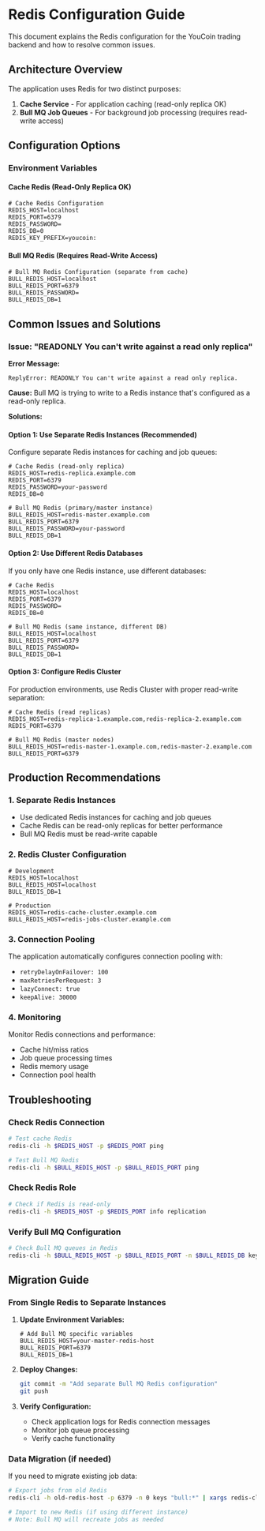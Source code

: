 # Redis Configuration Guide

This document explains the Redis configuration for the YouCoin trading backend and how to resolve common issues.

## Architecture Overview

The application uses Redis for two distinct purposes:

1. **Cache Service** - For application caching (read-only replica OK)
2. **Bull MQ Job Queues** - For background job processing (requires read-write access)

## Configuration Options

### Environment Variables

#### Cache Redis (Read-Only Replica OK)

```env
# Cache Redis Configuration
REDIS_HOST=localhost
REDIS_PORT=6379
REDIS_PASSWORD=
REDIS_DB=0
REDIS_KEY_PREFIX=youcoin:
```

#### Bull MQ Redis (Requires Read-Write Access)

```env
# Bull MQ Redis Configuration (separate from cache)
BULL_REDIS_HOST=localhost
BULL_REDIS_PORT=6379
BULL_REDIS_PASSWORD=
BULL_REDIS_DB=1
```

## Common Issues and Solutions

### Issue: "READONLY You can't write against a read only replica"

**Error Message:**

```
ReplyError: READONLY You can't write against a read only replica.
```

**Cause:** Bull MQ is trying to write to a Redis instance that's configured as a read-only replica.

**Solutions:**

#### Option 1: Use Separate Redis Instances (Recommended)

Configure separate Redis instances for caching and job queues:

```env
# Cache Redis (read-only replica)
REDIS_HOST=redis-replica.example.com
REDIS_PORT=6379
REDIS_PASSWORD=your-password
REDIS_DB=0

# Bull MQ Redis (primary/master instance)
BULL_REDIS_HOST=redis-master.example.com
BULL_REDIS_PORT=6379
BULL_REDIS_PASSWORD=your-password
BULL_REDIS_DB=1
```

#### Option 2: Use Different Redis Databases

If you only have one Redis instance, use different databases:

```env
# Cache Redis
REDIS_HOST=localhost
REDIS_PORT=6379
REDIS_PASSWORD=
REDIS_DB=0

# Bull MQ Redis (same instance, different DB)
BULL_REDIS_HOST=localhost
BULL_REDIS_PORT=6379
BULL_REDIS_PASSWORD=
BULL_REDIS_DB=1
```

#### Option 3: Configure Redis Cluster

For production environments, use Redis Cluster with proper read-write separation:

```env
# Cache Redis (read replicas)
REDIS_HOST=redis-replica-1.example.com,redis-replica-2.example.com
REDIS_PORT=6379

# Bull MQ Redis (master nodes)
BULL_REDIS_HOST=redis-master-1.example.com,redis-master-2.example.com
BULL_REDIS_PORT=6379
```

## Production Recommendations

### 1. Separate Redis Instances

- Use dedicated Redis instances for caching and job queues
- Cache Redis can be read-only replicas for better performance
- Bull MQ Redis must be read-write capable

### 2. Redis Cluster Configuration

```env
# Development
REDIS_HOST=localhost
BULL_REDIS_HOST=localhost
BULL_REDIS_DB=1

# Production
REDIS_HOST=redis-cache-cluster.example.com
BULL_REDIS_HOST=redis-jobs-cluster.example.com
```

### 3. Connection Pooling

The application automatically configures connection pooling with:

- `retryDelayOnFailover: 100`
- `maxRetriesPerRequest: 3`
- `lazyConnect: true`
- `keepAlive: 30000`

### 4. Monitoring

Monitor Redis connections and performance:

- Cache hit/miss ratios
- Job queue processing times
- Redis memory usage
- Connection pool health

## Troubleshooting

### Check Redis Connection

```bash
# Test cache Redis
redis-cli -h $REDIS_HOST -p $REDIS_PORT ping

# Test Bull MQ Redis
redis-cli -h $BULL_REDIS_HOST -p $BULL_REDIS_PORT ping
```

### Check Redis Role

```bash
# Check if Redis is read-only
redis-cli -h $REDIS_HOST -p $REDIS_PORT info replication
```

### Verify Bull MQ Configuration

```bash
# Check Bull MQ queues in Redis
redis-cli -h $BULL_REDIS_HOST -p $BULL_REDIS_PORT -n $BULL_REDIS_DB keys "bull:*"
```

## Migration Guide

### From Single Redis to Separate Instances

1. **Update Environment Variables:**

   ```env
   # Add Bull MQ specific variables
   BULL_REDIS_HOST=your-master-redis-host
   BULL_REDIS_PORT=6379
   BULL_REDIS_DB=1
   ```

2. **Deploy Changes:**

   ```bash
   git commit -m "Add separate Bull MQ Redis configuration"
   git push
   ```

3. **Verify Configuration:**
   - Check application logs for Redis connection messages
   - Monitor job queue processing
   - Verify cache functionality

### Data Migration (if needed)

If you need to migrate existing job data:

```bash
# Export jobs from old Redis
redis-cli -h old-redis-host -p 6379 -n 0 keys "bull:*" | xargs redis-cli -h old-redis-host -p 6379 -n 0 mget

# Import to new Redis (if using different instance)
# Note: Bull MQ will recreate jobs as needed
```
